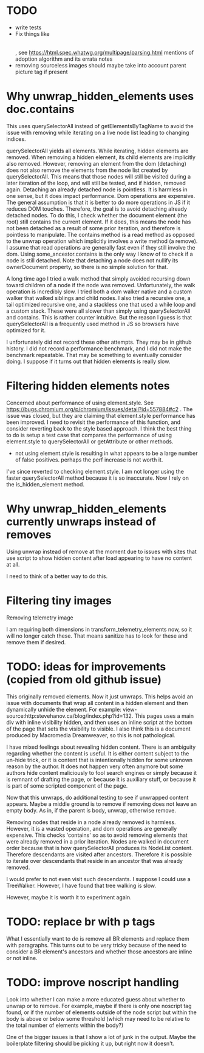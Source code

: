 
# TODO

* write tests
* Fix things like <b><table></table></b>, see https://html.spec.whatwg.org/multipage/parsing.html mentions of adoption
algorithm and its errata notes
* removing sourceless images should maybe take into account parent picture tag
if present

# Why unwrap_hidden_elements uses doc.contains

This uses querySelectorAll instead of getElementsByTagName to avoid the issue
with removing while iterating on a live node list leading to changing indices.

querySelectorAll yields all elements. While iterating, hidden elements are
removed. When removing a hidden element, its child elements are implicitly
also removed. However, removing an element from the dom (detaching) does not
also remove the elements from the node list created by querySelectorAll. This
means that those nodes will still be visited during a later iteration of the
loop, and will still be tested, and if hidden, removed again. Detaching an
already detached node is pointless. It is harmless in one sense, but it does
impact performance. Dom operations are expensive. The general assumption is that
it is better to do more operations in JS if it reduces DOM touches. Therefore,
the goal is to avoid detaching already detached nodes. To do this, I check
whether the document element (the root) still contains the current element. If
it does, this means the node has not been detached as a result of some prior
iteration, and therefore is pointless to manipulate. The contains method is a
read method as opposed to the unwrap operation which implicitly involves a
write method (a remove). I assume that read operations are generally fast even
if they still involve the dom. Using some_ancestor.contains is the only way
I know of to check if a node is still detached. Note that detaching a node
does not nullify its ownerDocument property, so there is no simple solution
for that.

A long time ago I tried a walk method that simply avoided recursing down toward
children of a node if the node was removed. Unfortunately, the walk operation
is incredibly slow. I tried both a dom walker native and a custom walker that
walked siblings and child nodes. I also tried a recursive one, a tail optimized
recursive one, and a stackless one that used a while loop and a custom stack.
These were all slower than simply using querySelectorAll and contains. This is
rather counter intuitive. But the reason I guess is that querySelectorAll is
a frequently used method in JS so browsers have optimized for it.

I unfortunately did not record these other attempts. They may be in github
history. I did not record a performance benchmark, and I did not make the
benchmark repeatable. That may be something to eventually consider doing. I
suppose if it turns out that hidden elements is really slow.

# Filtering hidden elements notes

Concerned about performance of using element.style. See https://bugs.chromium.org/p/chromium/issues/detail?id=557884#c2 . The issue was
closed, but they are claiming that element.style performance has been improved.
I need to revisit the performance of this function, and consider reverting back
to the style based approach. I think the best thing to do is setup a test case
that compares the performance of using element.style to querySelectorAll or
getAttribute or other methods.

- not using element.style is resulting in what appears to be a large number of
false positives. perhaps the perf increase is not worth it.

I've since reverted to checking element.style. I am not longer using the faster
querySelectorAll method because it is so inaccurate. Now I rely on the
is_hidden_element method.

# Why unwrap_hidden_elements currently unwraps instead of removes

Using unwrap instead of remove at the moment due to issues with
sites that use script to show hidden content after load appearing to have
no content at all.

I need to think of a better way to do this.

# Filtering tiny images

Removing telemetry image <img src="s.gif" height="1" width="0">

I am requiring both dimensions in transform_telemetry_elements now, so it
will no longer catch these. That means sanitize has to look for these and
remove them if desired.

# TODO: ideas for improvements (copied from old github issue)

This originally removed elements. Now it just unwraps. This helps avoid an issue with documents that wrap all content in a hidden element and then dynamically unhide the element. For example: view-source:http:stevehanov.ca/blog/index.php?id=132. This pages uses a main div with inline visibility hidden, and then uses an inline script at the bottom of the page that sets the visibility to visible. I also think this is a document produced by Macromedia Dreamweaver, so this is not pathological.

I have mixed feelings about revealing hidden content. There is an ambiguity regarding whether the content is useful. It is either content subject to the un-hide trick, or it is content that is intentionally hidden for some unknown reason by the author. It does not happen very often anymore but some authors hide content maliciously to fool search engines or simply because it is remnant of drafting the page, or because it is auxiliary stuff, or because it is part of some scripted component of the page.

Now that this unwraps, do additional testing to see if unwrapped content appears. Maybe a middle ground is to remove if removing does not leave an empty body. As in, if the parent is body, unwrap, otherwise remove.

Removing nodes that reside in a node already removed is harmless. However, it is a wasted operation, and dom operations are generally expensive. This checks 'contains' so as to avoid removing elements that were already removed in a prior iteration. Nodes are walked in document order because that is how querySelectorAll produces its NodeList content. Therefore descendants are visited after ancestors. Therefore it is possible to iterate over descendants that reside in an ancestor that was already removed.

I would prefer to not even visit such descendants. I suppose I could use a TreeWalker. However, I have found that tree walking is slow.

However, maybe it is worth it to experiment again.

# TODO: replace br with p tags

What I essentially want to do is remove all BR elements and replace them with paragraphs. This turns out to be very tricky because of the need to consider a BR element's ancestors and whether those ancestors are inline or not inline.

# TODO: improve noscript handling

Look into whether I can make a more educated guess about whether to unwrap or to remove. For example, maybe if there is only one noscript tag found, or if the number of elements outside of the node script but within the body is above or below some threshold (which may need to be relative to the total number of elements within the body?)

One of the bigger issues is that I show a lot of junk in the output. Maybe the boilerplate filtering should be picking it up, but right now it doesn't.
